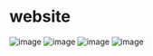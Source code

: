 # website
 
![image](https://github.com/FarisBahmidan/website/assets/135508625/401d2e0e-5fa0-4a85-afb6-1754e9482220)
![image](https://github.com/FarisBahmidan/website/assets/135508625/fe7b513b-f0a5-4ea4-8ac6-9e2fde401565)
![image](https://github.com/FarisBahmidan/website/assets/135508625/d71542bc-94c5-48ec-a992-9cef3c40ddc3)
![image](https://github.com/FarisBahmidan/website/assets/135508625/8431302b-00a9-48ab-8b9b-f5c0c78665e6)

